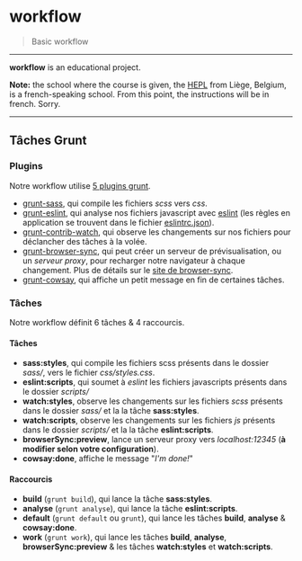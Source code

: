 # workflow

> Basic workflow

* * *

**workflow** is an educational project.

**Note:** the school where the course is given, the [HEPL](http://www.provincedeliege.be/hauteecole) from Liège, Belgium, is a french-speaking school. From this point, the instructions will be in french. Sorry.

* * *

## Tâches Grunt

### Plugins

Notre workflow utilise [5 plugins grunt](http://gruntjs.com/plugins).

* [grunt-sass](https://www.npmjs.com/package/grunt-sass), qui compile les fichiers _scss_ vers _css_.
* [grunt-eslint](https://www.npmjs.com/package/grunt-eslint), qui analyse nos fichiers javascript avec [eslint](http://eslint.org/) (les règles en application se trouvent dans le fichier [eslintrc.json](./eslintrc.json)).
* [grunt-contrib-watch](https://www.npmjs.com/package/grunt-contrib-watch), qui observe les changements sur nos fichiers pour déclancher des tâches à la volée.
* [grunt-browser-sync](https://www.npmjs.com/package/grunt-browser-sync), qui peut créer un serveur de prévisualisation, ou un _serveur proxy_, pour recharger notre navigateur à chaque changement. Plus de détails sur le [site de browser-sync](https://browsersync.io/docs/grunt/).
* [grunt-cowsay](https://www.npmjs.com/package/grunt-cowsay), qui affiche un petit message en fin de certaines tâches.

### Tâches

Notre workflow définit 6 tâches & 4 raccourcis.

#### Tâches

* **sass:styles**, qui compile les fichiers scss présents dans le dossier _sass/_, vers le fichier _css/styles.css_.
* **eslint:scripts**, qui soumet à _eslint_ les fichiers javascripts présents dans le dossier _scripts/_
* **watch:styles**, observe les changements sur les fichiers _scss_ présents dans le dossier _sass/_ et la la tâche **sass:styles**.
* **watch:scripts**, observe les changements sur les fichiers _js_ présents dans le dossier _scripts/_ et la la tâche **eslint:scripts**.
* **browserSync:preview**, lance un serveur proxy vers _localhost:12345_ (**à modifier selon votre configuration**).
* **cowsay:done**, affiche le message "_I'm done!_"

#### Raccourcis

* **build** (`grunt build`), qui lance la tâche **sass:styles**.
* **analyse** (`grunt analyse`), qui lance la tâche **eslint:scripts**.
* **default** (`grunt default` ou `grunt`), qui lance les tâches **build**, **analyse** & **cowsay:done**.
* **work** (`grunt work`), qui lance les tâches **build**, **analyse**, **browserSync:preview** & les tâches **watch:styles** et **watch:scripts**.
